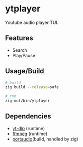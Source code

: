 # ytplayer

Youtube audio player TUI.

## Features
- Search
- Play/Pause

## Usage/Build

```bash
# build
zig build --release=safe

# run
zig-out/bin/ytplayer
```

## Dependencies

- [yt-dlp](https://github.com/yt-dlp/yt-dlp) (runtime)
- [ffmpeg](https://ffmpeg.org/) (runtime)
- [portaudio](https://github.com/PortAudio/portaudio)(build, handled by zig)
